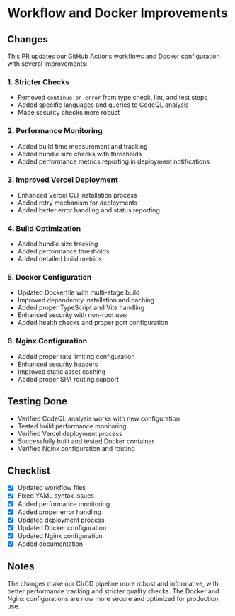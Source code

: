 # Workflow and Docker Improvements

## Changes

This PR updates our GitHub Actions workflows and Docker configuration with several improvements:

### 1. Stricter Checks
- Removed `continue-on-error` from type check, lint, and test steps
- Added specific languages and queries to CodeQL analysis
- Made security checks more robust

### 2. Performance Monitoring
- Added build time measurement and tracking
- Added bundle size checks with thresholds
- Added performance metrics reporting in deployment notifications

### 3. Improved Vercel Deployment
- Enhanced Vercel CLI installation process
- Added retry mechanism for deployments
- Added better error handling and status reporting

### 4. Build Optimization
- Added bundle size tracking
- Added performance thresholds
- Added detailed build metrics

### 5. Docker Configuration
- Updated Dockerfile with multi-stage build
- Improved dependency installation and caching
- Added proper TypeScript and Vite handling
- Enhanced security with non-root user
- Added health checks and proper port configuration

### 6. Nginx Configuration
- Added proper rate limiting configuration
- Enhanced security headers
- Improved static asset caching
- Added proper SPA routing support

## Testing Done
- Verified CodeQL analysis works with new configuration
- Tested build performance monitoring
- Verified Vercel deployment process
- Successfully built and tested Docker container
- Verified Nginx configuration and routing

## Checklist
- [x] Updated workflow files
- [x] Fixed YAML syntax issues
- [x] Added performance monitoring
- [x] Added proper error handling
- [x] Updated deployment process
- [x] Updated Docker configuration
- [x] Updated Nginx configuration
- [x] Added documentation

## Notes
The changes make our CI/CD pipeline more robust and informative, with better performance tracking and stricter quality checks. The Docker and Nginx configurations are now more secure and optimized for production use. 